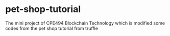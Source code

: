 # pet-shop-tutorial
 The mini project of CPE494 Blockchain Technology which is modified some codes from the pet shop tutorial from truffle
